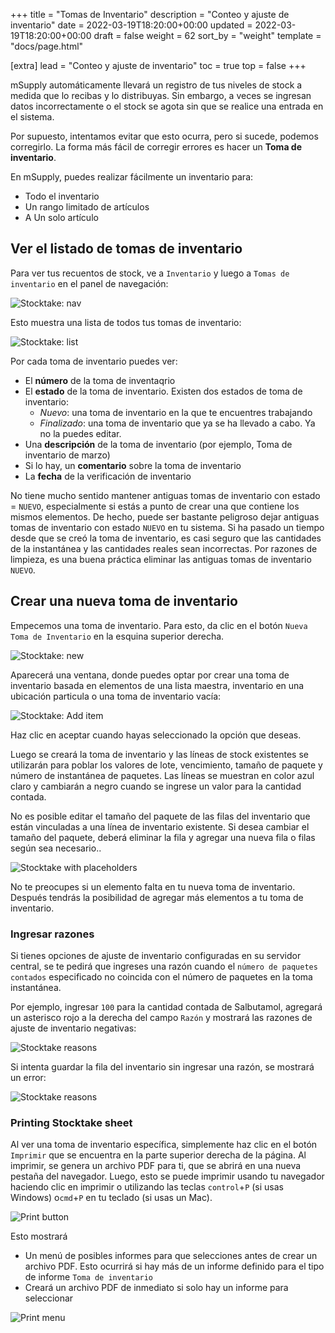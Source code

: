 +++
title = "Tomas de Inventario"
description = "Conteo y ajuste de inventario"
date = 2022-03-19T18:20:00+00:00
updated = 2022-03-19T18:20:00+00:00
draft = false
weight = 62
sort_by = "weight"
template = "docs/page.html"

[extra]
lead = "Conteo y ajuste de inventario"
toc = true
top = false
+++

mSupply automáticamente llevará un registro de tus niveles de stock a medida que lo recibas y lo distribuyas. Sin embargo, a veces se ingresan datos incorrectamente o el stock se agota sin que se realice una entrada en el sistema.

Por supuesto, intentamos evitar que esto ocurra, pero si sucede, podemos corregirlo. La forma más fácil de corregir errores es hacer un **Toma de inventario**. 

En mSupply, puedes realizar fácilmente un inventario para: 
* Todo el inventario
* Un rango limitado de artículos
* A Un solo artículo

## Ver el listado de tomas de inventario

Para ver tus recuentos de stock, ve a `Inventario` y luego a `Tomas de inventario` en el panel de navegación: 

![Stocktake: nav](/docs/inventory/images/stocktake_gotost.png)

Esto muestra una lista de todos tus tomas de inventario: 

![Stocktake: list](/docs/inventory/images/stocktake_stocktakelist.png)

Por cada toma de inventario puedes ver:
* El **número** de la toma de inventaqrio
* El **estado** de la toma de inventario. Existen dos estados de toma de inventario: 
    * *Nuevo*: una toma de inventario en la que te encuentres trabajando
    * *Finalizado*: una toma de inventario que ya se ha llevado a cabo. Ya no la puedes editar.  
* Una **descripción** de la toma de inventario (por ejemplo, Toma de inventario de marzo)
* Si lo hay, un **comentario** sobre la toma de inventario
* La **fecha** de la verificación de inventario

<div class="advertencia">
No tiene mucho sentido mantener antiguas tomas de inventario con estado = <code>NUEVO</code>, especialmente si estás a punto de crear una que contiene los mismos elementos. De hecho, puede ser bastante peligroso dejar antiguas tomas de inventario con estado  <code>NUEVO</code> en tu sistema. Si ha pasado un tiempo desde que se creó la toma de inventario, es casi seguro que las cantidades de la instantánea y las cantidades reales sean incorrectas. Por razones de limpieza, es una buena práctica eliminar las antiguas tomas de inventario <code>NUEVO</code>.
</div>

## Crear una nueva toma de inventario

Empecemos una toma de inventario. Para esto, da clic en el botón `Nueva Toma de Inventario` en la esquina superior derecha. 

![Stocktake: new](/docs/inventory/images/stocktake_newstocktake.png)

Aparecerá una ventana, donde puedes optar por crear una toma de inventario basada en elementos de una lista maestra, inventario en una ubicación particula o una toma de inventario vacía:

![Stocktake: Add item](/docs/inventory/images/stocktake_additem2.png)


Haz clic en aceptar cuando hayas seleccionado la opción que deseas. 

Luego se creará la toma de inventario y las líneas de stock existentes se utilizarán para poblar los valores de lote, vencimiento, tamaño de paquete y número de instantánea de paquetes. Las líneas se muestran en color azul claro y cambiarán a negro cuando se ingrese un valor para la cantidad contada.

<div class="nota">No es posible editar el tamaño del paquete de las filas del inventario que están vinculadas a una línea de inventario existente. Si desea cambiar el tamaño del paquete, deberá eliminar la fila y agregar una nueva fila o filas según sea necesario..</div>

![Stocktake with placeholders](/docs/inventory/images/stocktake-placeholders.png)

<div class="consejo">
No te preocupes si un elemento falta en tu nueva toma de inventario. Después tendrás la posibilidad de agregar más elementos a tu toma de inventario. 
</div>

### Ingresar razones

Si tienes opciones de ajuste de inventario configuradas en su servidor central, se te pedirá que ingreses una razón cuando el  `número de paquetes contados`  especificado no coincida con el número de paquetes en la toma instantánea. 

Por ejemplo, ingresar `100`  para la cantidad contada de Salbutamol, agregará un asterisco rojo a la derecha del campo `Razón`  y mostrará las razones de ajuste de inventario negativas:

![Stocktake reasons](/docs/inventory/images/stocktake_reasons.png)

Si intenta guardar la fila del inventario sin ingresar una razón, se mostrará un error:

![Stocktake reasons](/docs/inventory/images/stocktake_reasons_error.png)

### Printing Stocktake sheet

Al ver una toma de inventario específica, simplemente haz clic en el botón `Imprimir` que se encuentra en la parte superior derecha de la página.
Al imprimir, se genera un archivo PDF para ti, que se abrirá en una nueva pestaña del navegador. Luego, esto se puede imprimir usando tu navegador haciendo clic en imprimir o utilizando las teclas  `control`+`P` (si usas Windows) o`cmd`+`P` en tu teclado (si usas un Mac).

![Print button](/docs/introduction/images/print_button.png)

Esto mostrará
* Un menú de posibles informes para que selecciones antes de crear un archivo PDF. Esto ocurrirá si hay más de un informe definido para el tipo de informe `Toma de inventario`
* Creará un archivo PDF de inmediato si solo hay un informe para seleccionar

![Print menu](/docs/distribution/images/os_print_menu.png)